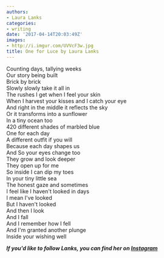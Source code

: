 ```yaml
---
authors:
- Laura Lanks
categories:
- writing
date: '2017-04-14T20:03:49Z'
images:
- http://i.imgur.com/UVVcF3w.jpg
title: One for Luce by Laura Lanks
---
```

Counting days, tallying weeks<br>
Our story being built<br>
Brick by brick<br>
Slowly slowly take it all in<br>
The rushes I get when I feel your skin<br>
When I harvest your kisses and I catch your eye<br>
And right in the middle it reflects the sky<br>
Or it transforms into a sunflower<br>
In a tiny ocean too<br>
420 different shades of marbled blue<br>
One for each day<br>
A different outfit if you will<br>
Because each day shapes us<br>
And So your eyes change too<br>
They grow and look deeper<br>
They open up for me<br>
So inside I can dip my toes<br> 
In your tiny little sea<br>
The honest gaze and sometimes<br> 
I feel like I haven't looked in days<br>
I mean I've looked<br>
But I haven't looked<br>
And then I look<br>
And I fall<br>
And I remember how I fell<br>
And I'm granted another plunge<br>
Inside your wishing well<br>

**_If you'd like to follow Lanks, you can find her on [Instagram](https://www.instagram.com/lanksontheroad/ "")_**